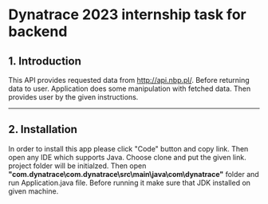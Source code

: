 # Dynatrace 2023 internship task for backend
## 1. Introduction
This API provides requested data from http://api.nbp.pl/. Before returning data to user. Application does some manipulation with fetched data.
Then provides user by the given instructions.
***
## 2. Installation
In order to install this app please click "Code" button and copy link. Then open any IDE which supports Java. Choose clone and put the given link.
project folder will be initialzed. Then open **"com.dynatrace\com.dynatrace\src\main\java\com\dynatrace"** folder and run Application.java file.
Before running it make sure that JDK installed on given machine. 
